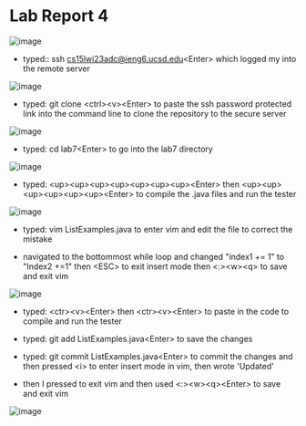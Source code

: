 # Lab Report 4

![image](https://user-images.githubusercontent.com/122497361/221471159-65444ad5-b13c-4659-a9f2-4dbc6486bd2d.png)

- typed:: ssh cs15lwi23adc@ieng6.ucsd.edu\<Enter> which logged my into the remote server

![image](https://user-images.githubusercontent.com/122497361/221471327-9e271311-d153-4cbd-8d2a-59b0102ab68b.png)

- typed: git clone \<ctrl>\<v>\<Enter> to paste the ssh password protected link into the command line to clone the repository to the secure server

![image](https://user-images.githubusercontent.com/122497361/221471464-d4d69366-5d60-4383-b845-afc2a84f8c29.png)

- typed: cd lab7\<Enter> to go into the lab7 directory

![image](https://user-images.githubusercontent.com/122497361/221471588-21061910-78ee-4e6a-b7da-9fe3a5a34a95.png)

- typed: \<up>\<up>\<up>\<up>\<up>\<up>\<up>\<Enter> then <up>\<up>\<up>\<up>\<up>\<up>\<up>\<Enter> to compile the .java files and run the tester

![image](https://user-images.githubusercontent.com/122497361/221471753-0f980281-0d2c-46c4-85e3-8cb9ee5510e8.png)

- typed: vim ListExamples.java<Enter> to enter vim and edit the file to correct the mistake

- navigated to the bottommost while loop and changed "index1 += 1" to "Index2 +=1" then \<ESC> to exit insert mode then \<:>\<w>\<q><Enter> to save and exit vim

![image](https://user-images.githubusercontent.com/122497361/221472356-5e3d5914-f8d0-417c-8bad-827a9a9af28a.png)

- typed: \<ctr>\<v>\<Enter> then \<ctr>\<v>\<Enter> to paste in the code to compile and run the tester

- typed: git add ListExamples.java\<Enter> to save the changes

- typed: git commit ListExamples.java\<Enter> to commit the changes and then pressed \<i> to enter insert mode in vim, then wrote 'Updated'

- then I pressed <esc> to exit vim and then used \<:>\<w>\<q>\<Enter> to save and exit vim

![image](https://user-images.githubusercontent.com/122497361/221473138-671d573a-448a-43c1-87ae-f36687d813b2.png)
